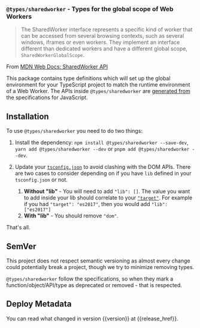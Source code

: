 ### `@types/sharedworker` - Types for the global scope of Web Workers

> The SharedWorker interface represents a specific kind of worker that can be accessed from several browsing contexts, such as several windows, iframes or even workers. They implement an interface different than dedicated workers and have a different global scope, `SharedWorkerGlobalScope`.

From [MDN Web Docs: SharedWorker API](https://developer.mozilla.org/en-US/docs/Web/API/SharedWorker)

This package contains type definitions which will set up the global environment for your TypeScript project to match the runtime environment of a Web Worker. The APIs inside `@types/sharedworker` are [generated from](https://github.com/microsoft/TypeScript-DOM-lib-generator/) the specifications for JavaScript.

## Installation 

To use `@types/sharedworker` you need to do two things:

1. Install the dependency: `npm install @types/sharedworker --save-dev`, `yarn add @types/sharedworker --dev` or `pnpm add @types/sharedworker --dev`.
1. Update your [`tsconfig.json`](https://www.typescriptlang.org/tsconfig) to avoid clashing with the DOM APIs. There are two cases to consider depending on if you have `lib` defined in your `tsconfig.json` or not.

    1. **Without "lib"** - You will need to add `"lib": []`. The value you want to add inside your lib should correlate to your [`"target"`](https://www.typescriptlang.org/tsconfig#target). For example if you had `"target": "es2017"`, then you would add `"lib": ["es2017"]`
    1. **With "lib"**  - You should remove `"dom"`.

That's all. 


## SemVer

This project does not respect semantic versioning as almost every change could potentially break a project, though we try to minimize removing types.

`@types/sharedworker` follow the specifications, so when they mark a function/object/API/type as deprecated or removed - that is respected.

## Deploy Metadata

You can read what changed in version {{version}} at {{release_href}}.